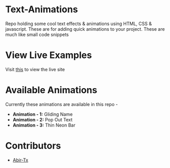 # Text-Animations
Repo holding some cool text effects & animations using HTML, CSS &amp; javascript. These are for adding quick animations to your project. These are much like small code snippets

# View Live Examples

Visit [this](https://abir-tx.github.io/Text-Animations/) to view the live site
# Available Animations

Currently these animations are available in this repo - 

- **Animation - 1:** Gliding Name
- **Animation - 2:** Pop Out Text
- **Animation - 3:** Thin Neon Bar

# Contributors

- [Abir-Tx](www.github.com/abir-tx)

